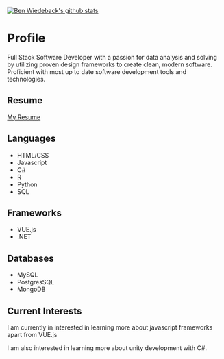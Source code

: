 [![Ben Wiedeback's github stats](https://github-readme-stats.vercel.app/api?username=inlic&show_icons=true&theme=cobalt)](https://github.com/inlic/github-readme-stats)


# Profile

Full Stack Software Developer with a passion for data analysis and solving by utilizing proven design frameworks to create clean, modern software.  Proficient with most up to date software development tools and technologies.

## Resume

[My Resume](./assets/Resume.pdf)

## 

## Languages

- HTML/CSS
- Javascript 
- C# 
- R 
- Python 
- SQL

## Frameworks

- VUE.js
- .NET

## Databases

- MySQL
- PostgresSQL
- MongoDB  

## Current Interests

I am currently in interested in learning more about javascript frameworks apart from VUE.js

I am also interested in learning more about unity development with C#.
